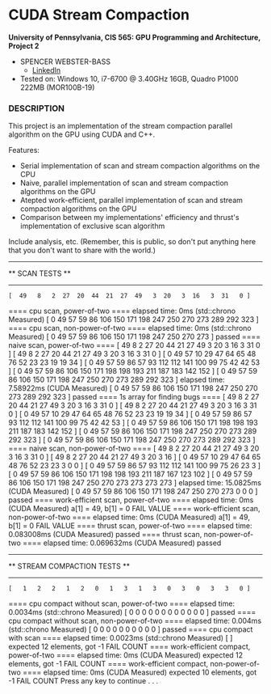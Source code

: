 CUDA Stream Compaction
======================

**University of Pennsylvania, CIS 565: GPU Programming and Architecture, Project 2**

* SPENCER WEBSTER-BASS
  * [LinkedIn](https://www.linkedin.com/in/spencer-webster-bass/)
* Tested on: Windows 10, i7-6700 @ 3.40GHz 16GB, Quadro P1000 222MB (MOR100B-19)

### DESCRIPTION

This project is an implementation of the stream compaction parallel algorithm on the GPU using CUDA and C++.

Features:
* Serial implementation of scan and stream compaction algorithms on the CPU
* Naive, parallel implementation of scan and stream compaction algorithms on the GPU
* Atepted work-efficient, parallel implementation of scan and stream compaction algorithms on the GPU
* Comparison between my implementations' efficiency and thrust's implementation of exclusive scan algorithm

Include analysis, etc. (Remember, this is public, so don't put
anything here that you don't want to share with the world.)

****************
** SCAN TESTS **
****************
    [  49   8   2  27  20  44  21  27  49   3  20   3  16   3  31   0 ]
==== cpu scan, power-of-two ====
   elapsed time: 0ms    (std::chrono Measured)
    [   0  49  57  59  86 106 150 171 198 247 250 270 273 289 292 323 ]
==== cpu scan, non-power-of-two ====
   elapsed time: 0ms    (std::chrono Measured)
    [   0  49  57  59  86 106 150 171 198 247 250 270 273 ]
    passed
==== naive scan, power-of-two ====
    [  49   8   2  27  20  44  21  27  49   3  20   3  16   3  31   0 ]
    [ 49 8 2 27 20 44 21 27 49 3 20 3 16 3 31 0 ]
    [ 0 49 57 10 29 47 64 65 48 76 52 23 23 19 19 34 ]
    [ 0 49 57 59 86 57 93 112 112 141 100 99 75 42 42 53 ]
    [ 0 49 57 59 86 106 150 171 198 198 193 211 187 183 142 152 ]
    [ 0 49 57 59 86 106 150 171 198 247 250 270 273 289 292 323 ]
   elapsed time: 7.58922ms    (CUDA Measured)
    [   0  49  57  59  86 106 150 171 198 247 250 270 273 289 292 323 ]
    passed
==== 1s array for finding bugs ====
    [  49   8   2  27  20  44  21  27  49   3  20   3  16   3  31   0 ]
    [ 49 8 2 27 20 44 21 27 49 3 20 3 16 3 31 0 ]
    [ 0 49 57 10 29 47 64 65 48 76 52 23 23 19 19 34 ]
    [ 0 49 57 59 86 57 93 112 112 141 100 99 75 42 42 53 ]
    [ 0 49 57 59 86 106 150 171 198 198 193 211 187 183 142 152 ]
    [ 0 49 57 59 86 106 150 171 198 247 250 270 273 289 292 323 ]
    [   0  49  57  59  86 106 150 171 198 247 250 270 273 289 292 323 ]
==== naive scan, non-power-of-two ====
    [  49   8   2  27  20  44  21  27  49   3  20   3  16   3  31   0 ]
    [ 49 8 2 27 20 44 21 27 49 3 20 3 16 ]
    [ 0 49 57 10 29 47 64 65 48 76 52 23 23 3 0 0 ]
    [ 0 49 57 59 86 57 93 112 112 141 100 99 75 26 23 3 ]
    [ 0 49 57 59 86 106 150 171 198 198 193 211 187 167 123 102 ]
    [ 0 49 57 59 86 106 150 171 198 247 250 270 273 273 273 273 ]
   elapsed time: 15.0825ms    (CUDA Measured)
    [   0  49  57  59  86 106 150 171 198 247 250 270 273   0   0   0 ]
    passed
==== work-efficient scan, power-of-two ====
   elapsed time: 0ms    (CUDA Measured)
    a[1] = 49, b[1] = 0
    FAIL VALUE
==== work-efficient scan, non-power-of-two ====
   elapsed time: 0ms    (CUDA Measured)
    a[1] = 49, b[1] = 0
    FAIL VALUE
==== thrust scan, power-of-two ====
   elapsed time: 0.083008ms    (CUDA Measured)
    passed
==== thrust scan, non-power-of-two ====
   elapsed time: 0.069632ms    (CUDA Measured)
    passed

*****************************
** STREAM COMPACTION TESTS **
*****************************
    [   1   2   2   1   2   0   1   3   1   3   0   3   0   3   3   0 ]
==== cpu compact without scan, power-of-two ====
   elapsed time: 0.0034ms    (std::chrono Measured)
    [   0   0   0   0   0   0   0   0   0   0   0   0 ]
    passed
==== cpu compact without scan, non-power-of-two ====
   elapsed time: 0.004ms    (std::chrono Measured)
    [   0   0   0   0   0   0   0   0   0   0 ]
    passed
==== cpu compact with scan ====
   elapsed time: 0.0023ms    (std::chrono Measured)
    [ ]
    expected 12 elements, got -1
    FAIL COUNT
==== work-efficient compact, power-of-two ====
   elapsed time: 0ms    (CUDA Measured)
    expected 12 elements, got -1
    FAIL COUNT
==== work-efficient compact, non-power-of-two ====
   elapsed time: 0ms    (CUDA Measured)
    expected 10 elements, got -1
    FAIL COUNT
Press any key to continue . . .
